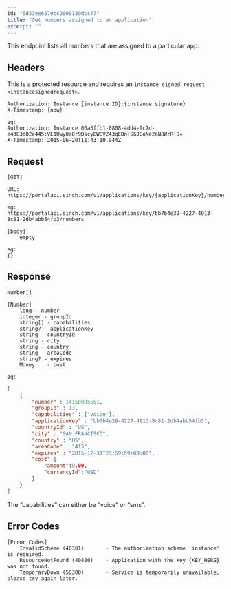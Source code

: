 ```yaml
---
id: "5d53ee6579cc2000139dcc77"
title: "Get numbers assigned to an application"
excerpt: ""
---
```

This endpoint lists all numbers that are assigned to a particular app.

## Headers

This is a protected resource and requires an `instance signed request <instancesignedrequest>`.

    Authorization: Instance {instance ID}:{instance signature}
    X-Timestamp: {now}
    
    eg:
    Authorization: Instance 00a3ffb1-0808-4dd4-9c7d-e4383d82e445:VE1UwyOa8r9DscyBWGVZ43qEDn+SGJGoNe2aN8WrR+8=
    X-Timestamp: 2015-06-20T11:43:10.944Z

## Request

    [GET]
    
    URL:
    https://portalapi.sinch.com/v1/applications/key/{applicationKey}/numbers
    
    eg:
    https://portalapi.sinch.com/v1/applications/key/bb7b4e39-4227-4913-8c81-2db4abb54fb3/numbers

    [body]
        empty
    
    eg:
    {}

## Response

    Number[]
    
    [Number]
        long - number
        integer - groupId
        string[] - capabilities
        string? - applicationKey
        string - countryId
        string - city
        string - country
        string - areaCode
        string? - expires
        Money    - cost
    
    eg:
```json
[
    {
        "number" : 14150005551,
        "groupId" : 13,
        "capabilities" : ["voice"],
        "applicationKey" : "bb7b4e39-4227-4913-8c81-2db4abb54fb3",
        "countryId" : "US",
        "city" : "SAN FRANCISCO",
        "country" : "US",
        "areaCode" : "415",
        "expires" : "2015-12-31T23:59:59+00:00",
        "cost":{
            "amount":0.00,
            "currencyId":"USD"
        }
    }
]
```
The “capabilities” can either be “voice” or “sms”.

## Error Codes

    [Error Codes]
        InvalidScheme (40301)       - The authorization scheme 'instance' is required.
        ResourceNotFound (40400)    - Application with the key {KEY_HERE} was not found.
        TemporaryDown (50300)       - Service is temporarily unavailable, please try again later.